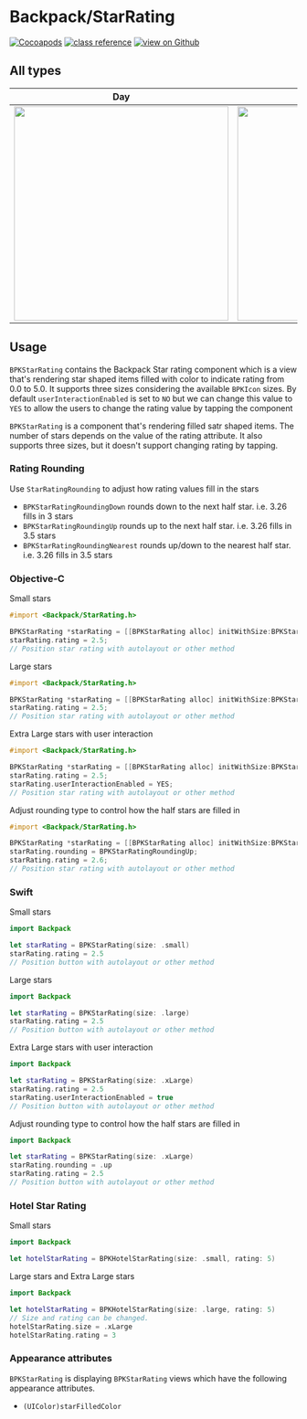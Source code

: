 # Backpack/StarRating

[![Cocoapods](https://img.shields.io/cocoapods/v/Backpack.svg?style=flat)](https://cocoapods.org/pods/Backpack)
[![class reference](https://img.shields.io/badge/Class%20reference-iOS-blue)](https://backpack.github.io/ios/versions/latest/uikit/Classes/BPKStarRating.html)
[![view on Github](https://img.shields.io/badge/Source%20code-GitHub-lightgrey)](https://github.com/backpack/ios/tree/main/Backpack/StarRating)

## All types

| Day | Night |
| --- | --- |
| <img src="https://raw.githubusercontent.com/backpack/ios/main/screenshots/iPhone-star-rating___docs_lm.png" alt="" width="375" /> |<img src="https://raw.githubusercontent.com/backpack/ios/main/screenshots/iPhone-star-rating___docs_dm.png" alt="" width="375" /> |

## Usage

`BPKStarRating` contains the Backpack Star rating component which is a view that's rendering star shaped items filled with color to indicate rating from 0.0 to 5.0. It supports three sizes considering the available `BPKIcon` sizes.
By default `userInteractionEnabled` is set to `NO` but we can change this value to `YES` to allow the users to change the rating value by tapping the component

`BPKStarRating` is a component that's rendering filled satr shaped items. The number of stars depends on the value of the rating attribute. It also supports three sizes, but it doesn't support changing rating by tapping.

### Rating Rounding

Use `StarRatingRounding` to adjust how rating values fill in the stars
- `BPKStarRatingRoundingDown` rounds down to the next half star. i.e. 3.26 fills in 3 stars  
- `BPKStarRatingRoundingUp` rounds up to the next half star. i.e. 3.26 fills in 3.5 stars 
- `BPKStarRatingRoundingNearest` rounds up/down to the nearest half star. i.e. 3.26 fills in 3.5 stars 

### Objective-C

Small stars

```objective-c
#import <Backpack/StarRating.h>

BPKStarRating *starRating = [[BPKStarRating alloc] initWithSize:BPKStarSizeSmall];
starRating.rating = 2.5;
// Position star rating with autolayout or other method
```

Large stars

```objective-c
#import <Backpack/StarRating.h>

BPKStarRating *starRating = [[BPKStarRating alloc] initWithSize:BPKStarSizeLarge];
starRating.rating = 2.5;
// Position star rating with autolayout or other method
```

Extra Large stars with user interaction

```objective-c
#import <Backpack/StarRating.h>

BPKStarRating *starRating = [[BPKStarRating alloc] initWithSize:BPKStarSizeXLarge];
starRating.rating = 2.5;
starRating.userInteractionEnabled = YES;
// Position star rating with autolayout or other method
```

Adjust rounding type to control how the half stars are filled in

```objective-c
#import <Backpack/StarRating.h>

BPKStarRating *starRating = [[BPKStarRating alloc] initWithSize:BPKStarSizeXLarge];
starRating.rounding = BPKStarRatingRoundingUp;
starRating.rating = 2.6;
// Position star rating with autolayout or other method
```

### Swift

Small stars

```swift
import Backpack

let starRating = BPKStarRating(size: .small)
starRating.rating = 2.5
// Position button with autolayout or other method
```

Large stars

```swift
import Backpack

let starRating = BPKStarRating(size: .large)
starRating.rating = 2.5
// Position button with autolayout or other method
```

Extra Large stars with user interaction

```swift
import Backpack

let starRating = BPKStarRating(size: .xLarge)
starRating.rating = 2.5
starRating.userInteractionEnabled = true
// Position button with autolayout or other method
```

Adjust rounding type to control how the half stars are filled in

```swift
import Backpack

let starRating = BPKStarRating(size: .xLarge)
starRating.rounding = .up
starRating.rating = 2.5
// Position button with autolayout or other method
```

### Hotel Star Rating
Small stars

```swift
import Backpack

let hotelStarRating = BPKHotelStarRating(size: .small, rating: 5)
```

Large stars and Extra Large stars

```swift
import Backpack

let hotelStarRating = BPKHotelStarRating(size: .large, rating: 5)
// Size and rating can be changed.
hotelStarRating.size = .xLarge
hotelStarRating.rating = 3
```

### Appearance attributes

`BPKStarRating` is displaying `BPKStarRating` views which have the following appearance attributes.

- `(UIColor)starFilledColor`
